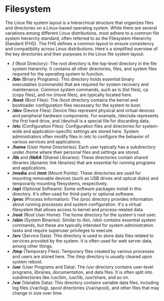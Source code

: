 # Filesystem 
The Linux file system layout is a hierarchical structure that organizes files and directories on a Linux-based operating system. While there are several variations among different Linux distributions, most adhere to a common file system hierarchy standard, often referred to as the Filesystem Hierarchy Standard (FHS). The FHS defines a common layout to ensure consistency and compatibility across Linux distributions. Here's a simplified overview of the key directories and their purposes in the Linux file system layout:

- **/** (Root Directory): The root directory is the top-level directory in the file system hierarchy. It contains all other directories, files, and system files required for the operating system to function.
- **/bin** (Binary Programs): This directory holds essential binary executables (commands) that are required for system recovery and maintenance. Common system commands, such as ls (list files), cp (copy files), and mv (move files), are typically located here.
- **/boot** (Boot Files): The /boot directory contains the kernel and bootloader configuration files necessary for the system to boot.
- **/dev** (Device Files): Device files represent physical and virtual devices and peripheral hardware components. For example, /dev/sda represents the first hard drive, and /dev/null is a special file for discarding data.
- **/etc** (Configuration Files): Configuration files and directories for system-wide and application-specific settings are stored here. System administrators often modify files in /etc to configure the behavior of various services and applications.
- **/home** (User Home Directories): Each user typically has a subdirectory under /home where their personal files and settings are stored.
- **/lib** and **/lib64** (Shared Libraries): These directories contain shared libraries (dynamic link libraries) that are essential for running programs and applications.
- **/media** and **/mnt** (Mount Points): These directories are used for mounting removable devices (such as USB drives and optical disks) and temporarily mounting filesystems, respectively.
- **/opt** (Optional Software): Some software packages install in this directory. It's often used for third-party or optional software.
- **/proc** (Process Information): The /proc directory provides information about running processes and system configuration. It's a virtual filesystem that allows access to kernel and process-related data.
- **/root** (Root User Home): The home directory for the system's root user.
- **/sbin** (System Binaries): Similar to /bin, /sbin contains essential system commands, but these are typically intended for system administration tasks and require superuser privileges to execute.
- **/srv** (Service Data): This directory is used to store data files related to services provided by the system. It is often used for web server data, among other things.
- **/tmp** (Temporary Files): Temporary files created by various processes and users are stored here. The /tmp directory is usually cleared upon system reboot.
- **/usr** (User Programs and Data): The /usr directory contains user-level programs, libraries, documentation, and data files. It is often split into subdirectories like /usr/bin, /usr/lib, /usr/share, and so on.
- **/var** (Variable Data): This directory contains variable data files, including log files (/var/log), spool directories (/var/spool), and other files that may change in size over time.
